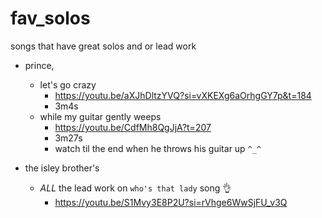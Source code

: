 # fav_solos
songs that have great solos and or lead work

- prince, 
  - let's go crazy
    - https://youtu.be/aXJhDltzYVQ?si=vXKEXg6aOrhgGY7p&t=184
    - 3m4s
  - while my guitar gently weeps
    - https://youtu.be/CdfMh8QgJjA?t=207
    - 3m27s
    - watch til the end when he throws his guitar up `^_^`

- the isley brother's
  - _ALL_ the lead work on `who's that lady` song 👌
    - https://youtu.be/S1Mvy3E8P2U?si=rVhge6WwSjFU_v3Q
